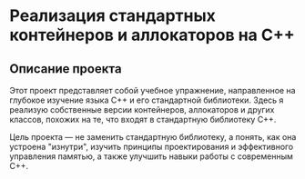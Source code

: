 # Реализация стандартных контейнеров и аллокаторов на C++

## Описание проекта

Этот проект представляет собой учебное упражнение, направленное на глубокое изучение языка C++ и его стандартной библиотеки. Здесь я реализую собственные версии контейнеров, аллокаторов и других классов, похожих на те, что входят в стандартную библиотеку C++.

Цель проекта — не заменить стандартную библиотеку, а понять, как она устроена "изнутри", изучить принципы проектирования и эффективного управления памятью, а также улучшить навыки работы с современным C++.
